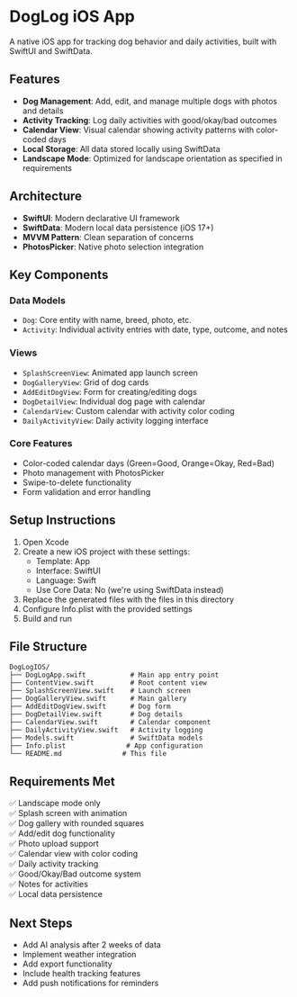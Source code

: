 # DogLog iOS App

A native iOS app for tracking dog behavior and daily activities, built with SwiftUI and SwiftData.

## Features

- **Dog Management**: Add, edit, and manage multiple dogs with photos and details
- **Activity Tracking**: Log daily activities with good/okay/bad outcomes
- **Calendar View**: Visual calendar showing activity patterns with color-coded days
- **Local Storage**: All data stored locally using SwiftData
- **Landscape Mode**: Optimized for landscape orientation as specified in requirements

## Architecture

- **SwiftUI**: Modern declarative UI framework
- **SwiftData**: Modern local data persistence (iOS 17+)
- **MVVM Pattern**: Clean separation of concerns
- **PhotosPicker**: Native photo selection integration

## Key Components

### Data Models
- `Dog`: Core entity with name, breed, photo, etc.
- `Activity`: Individual activity entries with date, type, outcome, and notes

### Views
- `SplashScreenView`: Animated app launch screen
- `DogGalleryView`: Grid of dog cards
- `AddEditDogView`: Form for creating/editing dogs
- `DogDetailView`: Individual dog page with calendar
- `CalendarView`: Custom calendar with activity color coding
- `DailyActivityView`: Daily activity logging interface

### Core Features
- Color-coded calendar days (Green=Good, Orange=Okay, Red=Bad)
- Photo management with PhotosPicker
- Swipe-to-delete functionality
- Form validation and error handling

## Setup Instructions

1. Open Xcode
2. Create a new iOS project with these settings:
   - Template: App
   - Interface: SwiftUI
   - Language: Swift
   - Use Core Data: No (we're using SwiftData instead)
3. Replace the generated files with the files in this directory
4. Configure Info.plist with the provided settings
6. Build and run

## File Structure

```
DogLogIOS/
├── DogLogApp.swift           # Main app entry point
├── ContentView.swift         # Root content view
├── SplashScreenView.swift    # Launch screen
├── DogGalleryView.swift      # Main gallery
├── AddEditDogView.swift      # Dog form
├── DogDetailView.swift       # Dog details
├── CalendarView.swift        # Calendar component
├── DailyActivityView.swift   # Activity logging
├── Models.swift              # SwiftData models
├── Info.plist               # App configuration
└── README.md               # This file
```

## Requirements Met

✅ Landscape mode only  
✅ Splash screen with animation  
✅ Dog gallery with rounded squares  
✅ Add/edit dog functionality  
✅ Photo upload support  
✅ Calendar view with color coding  
✅ Daily activity tracking  
✅ Good/Okay/Bad outcome system  
✅ Notes for activities  
✅ Local data persistence  

## Next Steps

- Add AI analysis after 2 weeks of data
- Implement weather integration
- Add export functionality
- Include health tracking features
- Add push notifications for reminders